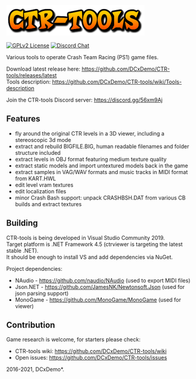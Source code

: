 ![CTR-tools](ctr-tools-logo.png)

[![GPLv2 License](https://img.shields.io/badge/License-GPL%20v2-green.svg)](https://opensource.org/licenses/GPL-2.0)
[![Discord Chat](https://img.shields.io/discord/527135227546435584.svg)](https://discord.gg/56xm9Aj)

Various tools to operate Crash Team Racing (PS1) game files.

Download latest release here: https://github.com/DCxDemo/CTR-tools/releases/latest \
Tools description: https://github.com/DCxDemo/CTR-tools/wiki/Tools-description

Join the CTR-tools Discord server: https://discord.gg/56xm9Aj

## Features
* fly around the original CTR levels in a 3D viewer, including a stereoscopic 3d mode
* extract and rebuild BIGFILE.BIG, human readable filenames and folder structure included
* extract levels in OBJ format featuring medium texture quality
* extract static models and import untextured models back in the game
* extract samples in VAG/WAV formats and music tracks in MIDI format from KART.HWL
* edit level vram textures
* edit localization files
* minor Crash Bash support: unpack CRASHBSH.DAT from various CB builds and extract textures

## Building
CTR-tools is being developed in Visual Studio Community 2019.\
Target platform is .NET Framework 4.5 (ctrviewer is targeting the latest stable .NET).\
It should be enough to install VS and add dependencies via NuGet.

Project dependencies:
* NAudio - https://github.com/naudio/NAudio (used to export MIDI files)
* Json.NET - https://github.com/JamesNK/Newtonsoft.Json (used for json parsing support)
* MonoGame - https://github.com/MonoGame/MonoGame (used for viewer)

## Contribution
Game research is welcome, for starters please check:
* CTR-tools wiki: https://github.com/DCxDemo/CTR-tools/wiki
* Open issues: https://github.com/DCxDemo/CTR-tools/issues

2016-2021, DCxDemo*.
